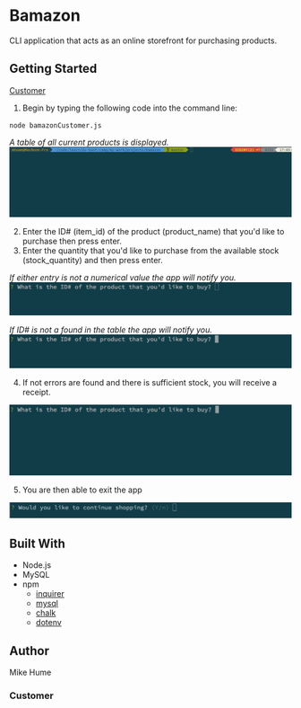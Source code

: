 # Bamazon
CLI application that acts as an online storefront for purchasing products. 

## Getting Started
[Customer](###Customer)


1. Begin by typing the following code into the command line:
```
node bamazonCustomer.js
```
*A table of all current products is displayed.*
![](gifs/bamazon-customer.gif)


2. Enter the ID# (item_id) of the product (product_name) that you'd like to purchase then press enter.
3. Enter the quantity that you'd like to purchase from the available stock (stock_quantity) and then press enter.

*If either entry is not a numerical value the app will notify you.*
![](gifs/string-input.gif)

*If ID# is not a found in the table the app will notify you.*
![](gifs/id-not-in-table.gif)


4. If not errors are found and there is sufficient stock, you will receive a receipt. 

![](gifs/success.gif)


5. You are then able to exit the app

![](gifs/stop-shop.gif)


## Built With
* Node.js
* MySQL
* npm
    * [inquirer](https://www.npmjs.com/package/inquirer)
    * [mysql](https://www.npmjs.com/package/mysql)
    * [chalk](https://www.npmjs.com/package/chalk)
    * [dotenv](https://www.npmjs.com/package/dotenv)

## Author
Mike Hume

### Customer